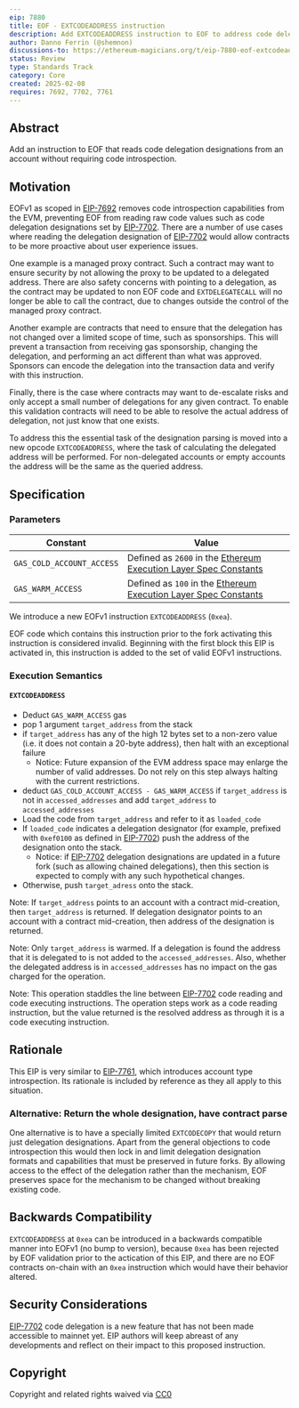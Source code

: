 ```yaml
---
eip: 7880
title: EOF - EXTCODEADDRESS instruction
description: Add EXTCODEADDRESS instruction to EOF to address code delegation use cases
author: Danno Ferrin (@shemnon)
discussions-to: https://ethereum-magicians.org/t/eip-7880-eof-extcodeaddress-instruction/22845
status: Review
type: Standards Track
category: Core
created: 2025-02-08
requires: 7692, 7702, 7761
---
```


## Abstract

Add an instruction to EOF that reads code delegation designations from an account without requiring code introspection.

## Motivation

EOFv1 as scoped in [EIP-7692] removes code introspection capabilities from the EVM, preventing EOF from reading raw code values such as code delegation designations set by [EIP-7702]. There are a number of use cases where reading the delegation designation of [EIP-7702] would allow contracts to be more proactive about user experience issues.

One example is a managed proxy contract. Such a contract may want to ensure security by not allowing the proxy to be updated to a delegated address. There are also safety concerns with pointing to a delegation, as the contract may be updated to non EOF code and `EXTDELEGATECALL` will no longer be able to call the contract, due to changes outside the control of the managed proxy contract.

Another example are contracts that need to ensure that the delegation has not changed over a limited scope of time, such as sponsorships. This will prevent a transaction from receiving gas sponsorship, changing the delegation, and performing an act different than what was approved. Sponsors can encode the delegation into the transaction data and verify with this instruction.

Finally, there is the case where contracts may want to de-escalate risks and only accept a small number of delegations for any given contract. To enable this validation contracts will need to be able to resolve the actual address of delegation, not just know that one exists.

To address this the essential task of the designation parsing is moved into a new opcode `EXTCODEADDRESS`, where the task of calculating the delegated address will be performed. For non-delegated accounts or empty accounts the address will be the same as the queried address.

## Specification

### Parameters

| Constant                  | Value                                                              |
|---------------------------|--------------------------------------------------------------------|
| `GAS_COLD_ACCOUNT_ACCESS` | Defined as `2600` in the [Ethereum Execution Layer Spec Constants] |
| `GAS_WARM_ACCESS`         | Defined as `100` in the [Ethereum Execution Layer Spec Constants]  |

We introduce a new EOFv1 instruction `EXTCODEADDRESS` (`0xea`).

EOF code which contains this instruction prior to the fork activating this instruction is considered invalid. Beginning with the first block this EIP is activated in, this instruction is added to the set of valid EOFv1 instructions.

### Execution Semantics

#### `EXTCODEADDRESS`

- Deduct `GAS_WARM_ACCESS` gas
- pop 1 argument `target_address` from the stack
- if `target_address` has any of the high 12 bytes set to a non-zero value (i.e. it does not contain a 20-byte address), then halt with an exceptional failure
  - Notice: Future expansion of the EVM address space may enlarge the number of valid addresses. Do not rely on this step always halting with the current restrictions.
- deduct `GAS_COLD_ACCOUNT_ACCESS - GAS_WARM_ACCESS` if `target_address` is not in `accessed_addresses` and add `target_address` to `accessed_addresses`
- Load the code from `target_address` and refer to it as `loaded_code`
- If `loaded_code` indicates a delegation designator (for example, prefixed with `0xef0100` as defined in [EIP-7702]) push the address of the designation onto the stack.
  - Notice: if [EIP-7702] delegation designations are updated in a future fork (such as allowing chained delegations), then this section is expected to comply with any such hypothetical changes. 
- Otherwise, push `target_adress` onto the stack.


Note: If `target_address` points to an account with a contract mid-creation, then `target_address` is returned. If delegation designator points to an account with a contract mid-creation, then address of the designation is returned.

Note: Only `target_address` is warmed. If a delegation is found the address that it is delegated to is not added to the `accessed_addresses`. Also, whether the delegated address is in `accessed_addresses` has no impact on the gas charged for the operation.

Note: This operation staddles the line between [EIP-7702] code reading and code executing instructions.  The operation steps work as a code reading instruction, but the value returned is the resolved address as through it is a code executing instruction.

## Rationale

This EIP is very similar to [EIP-7761], which introduces account type introspection. Its rationale is included by reference as they all apply to this situation.

### Alternative: Return the whole designation, have contract parse

One alternative is to have a specially limited `EXTCODECOPY` that would return just delegation designations. Apart from the general objections to code introspection this would then lock in and limit delegation designation formats and capabilities that must be preserved in future forks. By allowing access to the effect of the delegation rather than the mechanism, EOF preserves space for the mechanism to be changed without breaking existing code. 

## Backwards Compatibility

`EXTCODEADDRESS` at `0xea` can be introduced in a backwards compatible manner into EOFv1 (no bump to version), because `0xea` has been rejected by EOF validation prior to the actication of this EIP, and there are no EOF contracts on-chain with an `0xea` instruction which would have their behavior altered.

## Security Considerations

[EIP-7702] code delegation is a new feature that has not been made accessible to mainnet yet. EIP authors will keep abreast of any developments and reflect on their impact to this proposed instruction. 

## Copyright

Copyright and related rights waived via [CC0]

[CC0]: ../LICENSE.md
[EIP-7702]: ./eip-7702.md
[EIP-7692]: ./eip-7692.md
[EIP-7761]: ./eip-7761.md
[Ethereum Execution Layer Spec Constants]: https://github.com/ethereum/execution-specs/blob/1adcc1bfe774798bcacc685aebc17bd9935078c3/src/ethereum/cancun/vm/gas.py#L65-L66
